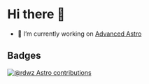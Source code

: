 # Hi there 👋

- 🔭 I’m currently working on [Advanced Astro](https:/advanced-astro.dev)  

## Badges

[![@rdwz Astro contributions](https://astro.badg.es/v1/contributor/rdwz.svg)](https://astro.badg.es/v1/contributor/rdwz/)

<!--
**redwerkz/redwerkz** is a ✨ _special_ ✨ repository because its `README.md` (this file) appears on your GitHub profile.

Here are some ideas to get you started:

- 🌱 I’m currently learning ...
- 👯 I’m looking to collaborate on ...
- 🤔 I’m looking for help with ...
- 💬 Ask me about ...
- 📫 How to reach me: ...
- ⚡ Fun fact: ...
-->
